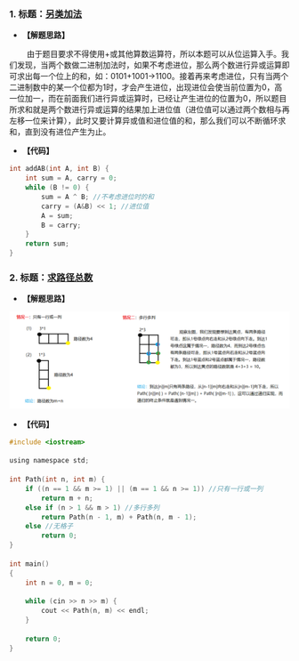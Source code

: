 ### 1. 标题：[另类加法](https://www.nowcoder.com/practice/e7e0d226f1e84ba7ab8b28efc6e1aebc?tpId=8&&tqId=11065&rp=1&ru=/activity/oj&qru=/ta/cracking-the-coding-interview/question-ranking)
- **【解题思路】**<br>

&#160; &#160; &#160; &#160; 由于题目要求不得使用+或其他算数运算符，所以本题可以从位运算入手。我们发现，当两个数做二进制加法时，如果不考虑进位，那么两个数进行异或运算即可求出每一个位上的和，如：0101+1001->1100。接着再来考虑进位，只有当两个二进制数中的某一个位都为1时，才会产生进位，出现进位会使当前位置为0，高一位加一，而在前面我们进行异或运算时，已经让产生进位的位置为0，所以题目所求和就是两个数进行异或运算的结果加上进位值（进位值可以通过两个数相与再左移一位来计算），此时又要计算异或值和进位值的和，那么我们可以不断循环求和，直到没有进位产生为止。<br>

- **【代码】**
```c
int addAB(int A, int B) {
	int sum = A, carry = 0;
	while (B != 0) {
		sum = A ^ B; //不考虑进位时的和
		carry = (A&B) << 1; //进位值
		A = sum;
		B = carry;
	}
	return sum;
}
```

### 2. 标题：[求路径总数](https://www.nowcoder.com/practice/e2a22f0305eb4f2f9846e7d644dba09b?tpId=37&&tqId=21314&rp=1&ru=/activity/oj&qru=/ta/huawei/question-ranking)
- **【解题思路】**<br>

![image](https://github.com/X-Perseverance/ProblemSet/blob/master/images/NumberOfPaths.png)<br>

- **【代码】**
```c ++
#include <iostream>

using namespace std;

int Path(int n, int m) {
	if ((n == 1 && m >= 1) || (m == 1 && n >= 1)) //只有一行或一列
		return m + n;
	else if (n > 1 && m > 1) //多行多列
		return Path(n - 1, m) + Path(n, m - 1);
	else //无格子
		return 0;
}

int main()
{
	int n = 0, m = 0;

	while (cin >> n >> m) {
		cout << Path(n, m) << endl;
	}

	return 0;
}
```
